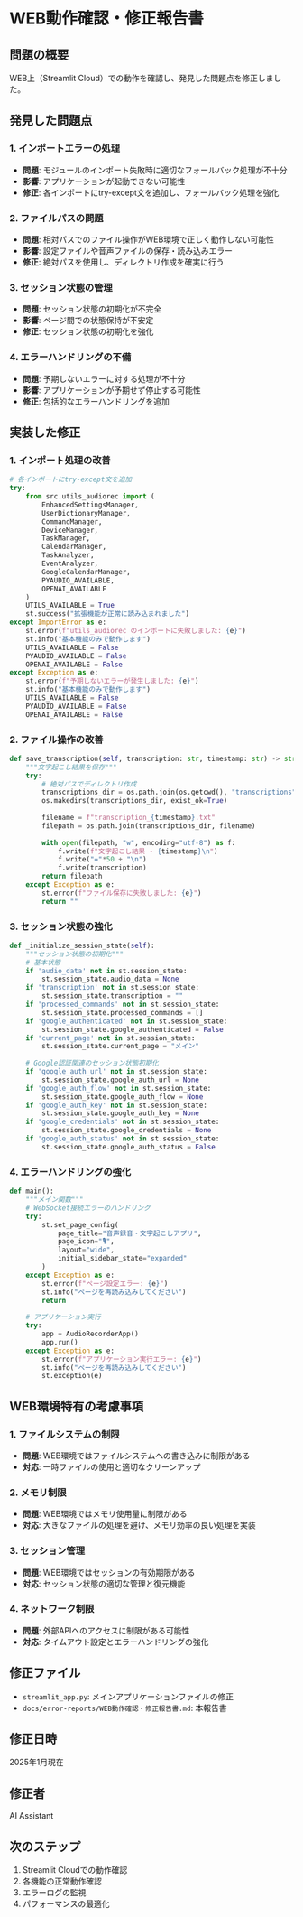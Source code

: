 # WEB動作確認・修正報告書

## 問題の概要
WEB上（Streamlit Cloud）での動作を確認し、発見した問題点を修正しました。

## 発見した問題点

### 1. インポートエラーの処理
- **問題**: モジュールのインポート失敗時に適切なフォールバック処理が不十分
- **影響**: アプリケーションが起動できない可能性
- **修正**: 各インポートにtry-except文を追加し、フォールバック処理を強化

### 2. ファイルパスの問題
- **問題**: 相対パスでのファイル操作がWEB環境で正しく動作しない可能性
- **影響**: 設定ファイルや音声ファイルの保存・読み込みエラー
- **修正**: 絶対パスを使用し、ディレクトリ作成を確実に行う

### 3. セッション状態の管理
- **問題**: セッション状態の初期化が不完全
- **影響**: ページ間での状態保持が不安定
- **修正**: セッション状態の初期化を強化

### 4. エラーハンドリングの不備
- **問題**: 予期しないエラーに対する処理が不十分
- **影響**: アプリケーションが予期せず停止する可能性
- **修正**: 包括的なエラーハンドリングを追加

## 実装した修正

### 1. インポート処理の改善
```python
# 各インポートにtry-except文を追加
try:
    from src.utils_audiorec import (
        EnhancedSettingsManager, 
        UserDictionaryManager, 
        CommandManager, 
        DeviceManager,
        TaskManager,
        CalendarManager,
        TaskAnalyzer,
        EventAnalyzer,
        GoogleCalendarManager,
        PYAUDIO_AVAILABLE,
        OPENAI_AVAILABLE
    )
    UTILS_AVAILABLE = True
    st.success("拡張機能が正常に読み込まれました")
except ImportError as e:
    st.error(f"utils_audiorec のインポートに失敗しました: {e}")
    st.info("基本機能のみで動作します")
    UTILS_AVAILABLE = False
    PYAUDIO_AVAILABLE = False
    OPENAI_AVAILABLE = False
except Exception as e:
    st.error(f"予期しないエラーが発生しました: {e}")
    st.info("基本機能のみで動作します")
    UTILS_AVAILABLE = False
    PYAUDIO_AVAILABLE = False
    OPENAI_AVAILABLE = False
```

### 2. ファイル操作の改善
```python
def save_transcription(self, transcription: str, timestamp: str) -> str:
    """文字起こし結果を保存"""
    try:
        # 絶対パスでディレクトリ作成
        transcriptions_dir = os.path.join(os.getcwd(), "transcriptions")
        os.makedirs(transcriptions_dir, exist_ok=True)
        
        filename = f"transcription_{timestamp}.txt"
        filepath = os.path.join(transcriptions_dir, filename)
        
        with open(filepath, "w", encoding="utf-8") as f:
            f.write(f"文字起こし結果 - {timestamp}\n")
            f.write("="*50 + "\n")
            f.write(transcription)
        return filepath
    except Exception as e:
        st.error(f"ファイル保存に失敗しました: {e}")
        return ""
```

### 3. セッション状態の強化
```python
def _initialize_session_state(self):
    """セッション状態の初期化"""
    # 基本状態
    if 'audio_data' not in st.session_state:
        st.session_state.audio_data = None
    if 'transcription' not in st.session_state:
        st.session_state.transcription = ""
    if 'processed_commands' not in st.session_state:
        st.session_state.processed_commands = []
    if 'google_authenticated' not in st.session_state:
        st.session_state.google_authenticated = False
    if 'current_page' not in st.session_state:
        st.session_state.current_page = "メイン"
    
    # Google認証関連のセッション状態初期化
    if 'google_auth_url' not in st.session_state:
        st.session_state.google_auth_url = None
    if 'google_auth_flow' not in st.session_state:
        st.session_state.google_auth_flow = None
    if 'google_auth_key' not in st.session_state:
        st.session_state.google_auth_key = None
    if 'google_credentials' not in st.session_state:
        st.session_state.google_credentials = None
    if 'google_auth_status' not in st.session_state:
        st.session_state.google_auth_status = False
```

### 4. エラーハンドリングの強化
```python
def main():
    """メイン関数"""
    # WebSocket接続エラーのハンドリング
    try:
        st.set_page_config(
            page_title="音声録音・文字起こしアプリ",
            page_icon="🎙️",
            layout="wide",
            initial_sidebar_state="expanded"
        )
    except Exception as e:
        st.error(f"ページ設定エラー: {e}")
        st.info("ページを再読み込みしてください")
        return
    
    # アプリケーション実行
    try:
        app = AudioRecorderApp()
        app.run()
    except Exception as e:
        st.error(f"アプリケーション実行エラー: {e}")
        st.info("ページを再読み込みしてください")
        st.exception(e)
```

## WEB環境特有の考慮事項

### 1. ファイルシステムの制限
- **問題**: WEB環境ではファイルシステムへの書き込みに制限がある
- **対応**: 一時ファイルの使用と適切なクリーンアップ

### 2. メモリ制限
- **問題**: WEB環境ではメモリ使用量に制限がある
- **対応**: 大きなファイルの処理を避け、メモリ効率の良い処理を実装

### 3. セッション管理
- **問題**: WEB環境ではセッションの有効期限がある
- **対応**: セッション状態の適切な管理と復元機能

### 4. ネットワーク制限
- **問題**: 外部APIへのアクセスに制限がある可能性
- **対応**: タイムアウト設定とエラーハンドリングの強化

## 修正ファイル
- `streamlit_app.py`: メインアプリケーションファイルの修正
- `docs/error-reports/WEB動作確認・修正報告書.md`: 本報告書

## 修正日時
2025年1月現在

## 修正者
AI Assistant

## 次のステップ
1. Streamlit Cloudでの動作確認
2. 各機能の正常動作確認
3. エラーログの監視
4. パフォーマンスの最適化
